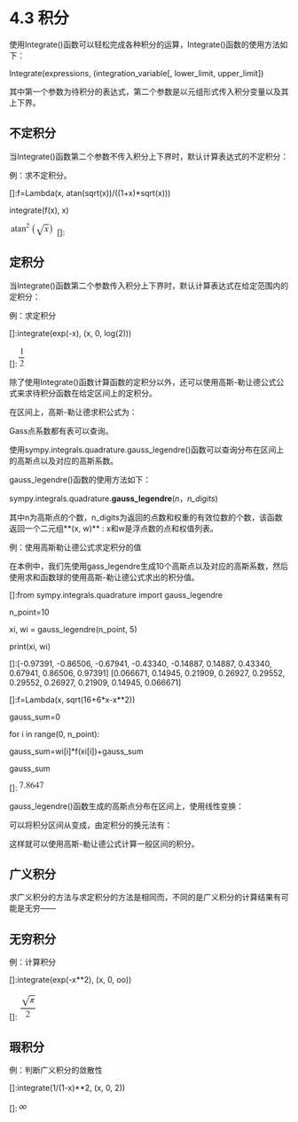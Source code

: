 # 4.3 积分


使用Integrate()函数可以轻松完成各种积分的运算，Integrate()函数的使用方法如下：

Integrate(expressions, (integration_variable[, lower_limit, upper_limit])

其中第一个参数为待积分的表达式，第二个参数是以元组形式传入积分变量以及其上下界。

## 不定积分

当Integrate()函数第二个参数不传入积分上下界时，默认计算表达式的不定积分：

例：求不定积分。

[]:f=Lambda(x, atan(sqrt(x))/((1+x)\*sqrt(x)))

integrate(f(x), x)

![](media/596aef24fb31ee92d54f8c356bb5bf2b.png)[]:

## 定积分

当Integrate()函数第二个参数传入积分上下界时，默认计算表达式在给定范围内的定积分：

例：求定积分

[]:integrate(exp(-x), (x, 0, log(2)))

[]:![](media/0a71e6db3f17f17a3f8b904c5eb039f7.png)

除了使用Integrate()函数计算函数的定积分以外，还可以使用高斯-勒让德公式公式来求待积分函数在给定区间上的定积分。

在区间上，高斯-勒让德求积公式为：

Gass点系数都有表可以查询。

使用sympy.integrals.quadrature.gauss_legendre()函数可以查询分布在区间上的高斯点以及对应的高斯系数。

gauss\_legendre()函数的使用方法如下：

sympy.integrals.quadrature.**gauss_legendre**(*n*，*n_digits*)

其中n为高斯点的个数，n\_digits为返回的点数和权重的有效位数的个数，该函数返回一个二元组**(x,
w)** : x和w是浮点数的点和权值列表。

例：使用高斯勒让德公式求定积分的值

在本例中，我们先使用gass_legendre生成10个高斯点以及对应的高斯系数，然后使用求和函数球的使用高斯-勒让德公式求出的积分值。

[]:from sympy.integrals.quadrature import gauss_legendre

n_point=10

xi, wi = gauss\_legendre(n_point, 5)

print(xi, wi)

[]:[-0.97391, -0.86506, -0.67941, -0.43340, -0.14887, 0.14887, 0.43340, 0.67941,
0.86506, 0.97391] [0.066671, 0.14945, 0.21909, 0.26927, 0.29552, 0.29552,
0.26927, 0.21909, 0.14945, 0.066671]

[]:f=Lambda(x, sqrt(16+6\*x-x\*\*2))

gauss_sum=0

for i in range(0, n_point):

gauss_sum=wi[i]\*f(xi[i])+gauss_sum

gauss_sum

[]:![](media/06984eac126789605f1690116730ddf8.png)

gauss\_legendre()函数生成的高斯点分布在区间上，使用线性变换：

可以将积分区间从变成，由定积分的换元法有：

这样就可以使用高斯-勒让德公式计算一般区间的积分。

## 广义积分

求广义积分的方法与求定积分的方法是相同而，不同的是广义积分的计算结果有可能是无穷——

## 无穷积分

例：计算积分

[]:integrate(exp(-x\*\*2), (x, 0, oo))

[]:![](media/d9b23e3736df78bd873b2eaa218d1985.png)

## 瑕积分

例：判断广义积分的敛散性

[]:integrate(1/(1-x)\*\*2, (x, 0, 2))

[]:![](media/aa1df20bb35191245969028e686e410e.png)